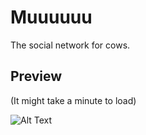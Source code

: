 # Muuuuuu
The social network for cows.

## Preview
(It might take a minute to load)

![Alt Text](https://media.giphy.com/media/5ngZqV2Bd62RmEXpYB/giphy.gif)
